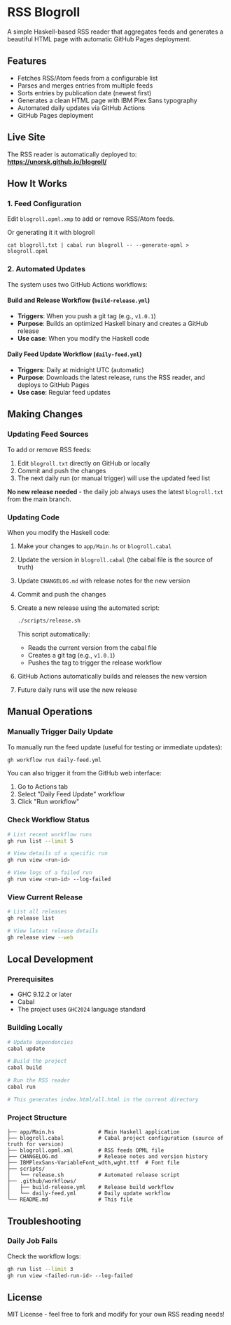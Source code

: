 # RSS Blogroll

A simple Haskell-based RSS reader that aggregates feeds and generates a beautiful HTML page with automatic GitHub Pages deployment.

## Features

- Fetches RSS/Atom feeds from a configurable list
- Parses and merges entries from multiple feeds
- Sorts entries by publication date (newest first)
- Generates a clean HTML page with IBM Plex Sans typography
- Automated daily updates via GitHub Actions
- GitHub Pages deployment

## Live Site

The RSS reader is automatically deployed to: **https://unorsk.github.io/blogroll/**

## How It Works

### 1. Feed Configuration

Edit `blogroll.opml.xmp` to add or remove RSS/Atom feeds.

Or generating it it with blogroll

```
cat blogroll.txt | cabal run blogroll -- --generate-opml > blogroll.opml
```

### 2. Automated Updates

The system uses two GitHub Actions workflows:

#### Build and Release Workflow (`build-release.yml`)
- **Triggers**: When you push a git tag (e.g., `v1.0.1`)
- **Purpose**: Builds an optimized Haskell binary and creates a GitHub release
- **Use case**: When you modify the Haskell code

#### Daily Feed Update Workflow (`daily-feed.yml`)
- **Triggers**: Daily at midnight UTC (automatic)
- **Purpose**: Downloads the latest release, runs the RSS reader, and deploys to GitHub Pages
- **Use case**: Regular feed updates

## Making Changes

### Updating Feed Sources

To add or remove RSS feeds:

1. Edit `blogroll.txt` directly on GitHub or locally
2. Commit and push the changes
3. The next daily run (or manual trigger) will use the updated feed list

**No new release needed** - the daily job always uses the latest `blogroll.txt` from the main branch.

### Updating Code

When you modify the Haskell code:

1. Make your changes to `app/Main.hs` or `blogroll.cabal`
2. Update the version in `blogroll.cabal` (the cabal file is the source of truth)
3. Update `CHANGELOG.md` with release notes for the new version
4. Commit and push the changes
5. Create a new release using the automated script:
   ```bash
   ./scripts/release.sh
   ```
   This script automatically:
   - Reads the current version from the cabal file
   - Creates a git tag (e.g., `v1.0.1`) 
   - Pushes the tag to trigger the release workflow

6. GitHub Actions automatically builds and releases the new version
7. Future daily runs will use the new release

## Manual Operations

### Manually Trigger Daily Update

To manually run the feed update (useful for testing or immediate updates):

```bash
gh workflow run daily-feed.yml
```

You can also trigger it from the GitHub web interface:
1. Go to Actions tab
2. Select "Daily Feed Update" workflow  
3. Click "Run workflow"

### Check Workflow Status

```bash
# List recent workflow runs
gh run list --limit 5

# View details of a specific run
gh run view <run-id>

# View logs of a failed run
gh run view <run-id> --log-failed
```

### View Current Release

```bash
# List all releases
gh release list

# View latest release details
gh release view --web
```

## Local Development

### Prerequisites

- GHC 9.12.2 or later
- Cabal
- The project uses `GHC2024` language standard

### Building Locally

```bash
# Update dependencies
cabal update

# Build the project
cabal build

# Run the RSS reader
cabal run

# This generates index.html/all.html in the current directory
```

### Project Structure

```
├── app/Main.hs              # Main Haskell application
├── blogroll.cabal           # Cabal project configuration (source of truth for version)
├── blogroll.opml.xml        # RSS feeds OPML file
├── CHANGELOG.md             # Release notes and version history
├── IBMPlexSans-VariableFont_wdth,wght.ttf  # Font file
├── scripts/
│   └── release.sh           # Automated release script
├── .github/workflows/
│   ├── build-release.yml    # Release build workflow
│   └── daily-feed.yml       # Daily update workflow
└── README.md                # This file
```

## Troubleshooting

### Daily Job Fails

Check the workflow logs:
```bash
gh run list --limit 3
gh run view <failed-run-id> --log-failed
```

## License

MIT License - feel free to fork and modify for your own RSS reading needs!